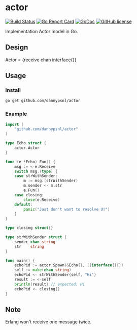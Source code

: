 # actor

[![Build Status](https://travis-ci.org/dannypsnl/actor.svg?branch=master)](https://travis-ci.org/dannypsnl/actor)
[![Go Report Card](https://goreportcard.com/badge/github.com/dannypsnl/actor)](https://goreportcard.com/report/github.com/dannypsnl/actor)
[![GoDoc](https://godoc.org/github.com/dannypsnl/actor?status.svg)](https://godoc.org/github.com/dannypsnl/actor)
[![GitHub license](https://img.shields.io/github/license/dannypsnl/actor.svg)](https://github.com/dannypsnl/actor/blob/master/LICENSE)

Implementation Actor model in Go.

## Design

Actor = {receive chan interface{}}

## Usage

### Install

```bash
go get github.com/dannypsnl/actor
```

### Example

```go
import (
    "github.com/dannypsnl/actor"
)

type Echo struct {
    actor.Actor
}

func (e *Echo) Fun() {
    msg := <-e.Receive
    switch msg.(type) {
    case strWithSender:
        m := msg.(strWithSender)
        m.sender <- m.str
        e.Fun()
    case closing:
        close(e.Receive)
    default:
        panic("Just don't want to resolve U!")
    }
}

type closing struct{}

type strWithSender struct {
    sender chan string
    str    string
}

func main() {
    echoPid := actor.Spawn(&Echo{}, []interface{}{})
    self := make(chan string)
    echoPid <- strWithSender{self, "Hi"}
    result := <-self
    println(result) // expected: Hi
    echoPid <- closing{}
}
```

## Note

Erlang won't receive one message twice.
